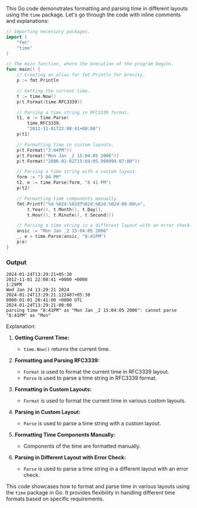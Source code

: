 This Go code demonstrates formatting and parsing time in different layouts using the `time` package. Let's go through the code with inline comments and explanations:

```go
// Importing necessary packages.
import (
	"fmt"
	"time"
)

// The main function, where the execution of the program begins.
func main() {
	// Creating an alias for fmt.Println for brevity.
	p := fmt.Println

	// Getting the current time.
	t := time.Now()
	p(t.Format(time.RFC3339))

	// Parsing a time string in RFC3339 format.
	t1, e := time.Parse(
		time.RFC3339,
		"2012-11-01T22:08:41+00:00")
	p(t1)

	// Formatting time in custom layouts.
	p(t.Format("3:04PM"))
	p(t.Format("Mon Jan _2 15:04:05 2006"))
	p(t.Format("2006-01-02T15:04:05.999999-07:00"))

	// Parsing a time string with a custom layout.
	form := "3 04 PM"
	t2, e := time.Parse(form, "8 41 PM")
	p(t2)

	// Formatting time components manually.
	fmt.Printf("%d-%02d-%02dT%02d:%02d:%02d-00:00\n",
		t.Year(), t.Month(), t.Day(),
		t.Hour(), t.Minute(), t.Second())

	// Parsing a time string in a different layout with an error check.
	ansic := "Mon Jan _2 15:04:05 2006"
	_, e = time.Parse(ansic, "8:41PM")
	p(e)
}
```
### Output
```
2024-01-24T13:29:21+05:30
2012-11-01 22:08:41 +0000 +0000
1:29PM
Wed Jan 24 13:29:21 2024
2024-01-24T13:29:21.122407+05:30
0000-01-01 20:41:00 +0000 UTC
2024-01-24T13:29:21-00:00
parsing time "8:41PM" as "Mon Jan _2 15:04:05 2006": cannot parse "8:41PM" as "Mon"
```
Explanation:

1. **Getting Current Time:**
   - `time.Now()` returns the current time.

2. **Formatting and Parsing RFC3339:**
   - `Format` is used to format the current time in RFC3339 layout.
   - `Parse` is used to parse a time string in RFC3339 format.

3. **Formatting in Custom Layouts:**
   - `Format` is used to format the current time in various custom layouts.

4. **Parsing in Custom Layout:**
   - `Parse` is used to parse a time string with a custom layout.

5. **Formatting Time Components Manually:**
   - Components of the time are formatted manually.

6. **Parsing in Different Layout with Error Check:**
   - `Parse` is used to parse a time string in a different layout with an error check.

This code showcases how to format and parse time in various layouts using the `time` package in Go. It provides flexibility in handling different time formats based on specific requirements.